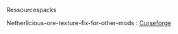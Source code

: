 Ressourcespacks

Netherlicious-ore-texture-fix-for-other-mods : [Curseforge](https://legacy.curseforge.com/minecraft/texture-packs/netherlicious-ore-texture-fix-for-other-mods)